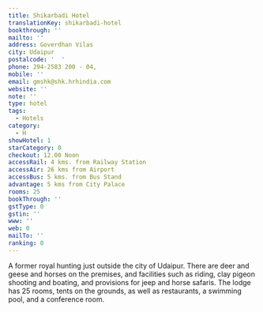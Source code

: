 ```yaml
---
title: Shikarbadi Hotel
translationKey: shikarbadi-hotel
bookthrough: ''
mailto: ''
address: Goverdhan Vilas
city: Udaipur
postalcode: '  '
phone: 294-2583 200 - 04,
mobile: ''
email: gmshk@shk.hrhindia.com
website: ''
note: ''
type: hotel
tags:
  - Hotels
category:
  - H
showHotel: 1
starCategory: 0
checkout: 12.00 Noon
accessRail: 4 kms. from Railway Station
accessAir: 26 kms from Airport
accessBus: 5 kms. from Bus Stand
advantage: 5 kms from City Palace
rooms: 25
bookThrough: ''
gstType: 0
gstin: ''
www: ''
web: 0
mailTo: ''
ranking: 0
---
```







A former royal hunting just outside the city of Udaipur. There are deer and geese and horses on the premises, and facilities such as riding, clay pigeon shooting and boating, and provisions for jeep and horse safaris. The lodge has 25 rooms, tents on the grounds, as well as restaurants, a swimming pool, and a conference room.